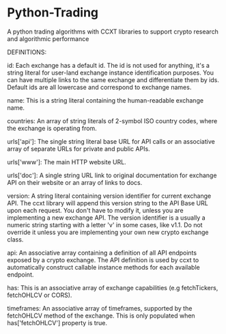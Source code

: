 # Python-Trading
A python trading algorithms with CCXT libraries to support crypto research and algorithmic performance

DEFINITIONS:

id: Each exchange has a default id. The id is not used for anything, it's a string literal for user-land exchange instance identification purposes. You can have multiple links to the same exchange and differentiate them by ids. Default ids are all lowercase and correspond to exchange names.

name: This is a string literal containing the human-readable exchange name.

countries: An array of string literals of 2-symbol ISO country codes, where the exchange is operating from.

urls['api']: The single string literal base URL for API calls or an associative array of separate URLs for private and public APIs.

urls['www']: The main HTTP website URL.

urls['doc']: A single string URL link to original documentation for exchange API on their website or an array of links to docs.

version: A string literal containing version identifier for current exchange API. The ccxt library will append this version string to the API Base URL upon each request. You don't have to modify it, unless you are implementing a new exchange API. The version identifier is a usually a numeric string starting with a letter 'v' in some cases, like v1.1. Do not override it unless you are implementing your own new crypto exchange class.

api: An associative array containing a definition of all API endpoints exposed by a crypto exchange. The API definition is used by ccxt to automatically construct callable instance methods for each available endpoint.

has: This is an associative array of exchange capabilities (e.g fetchTickers, fetchOHLCV or CORS).

timeframes: An associative array of timeframes, supported by the fetchOHLCV method of the exchange. This is only populated when has['fetchOHLCV'] property is true.


